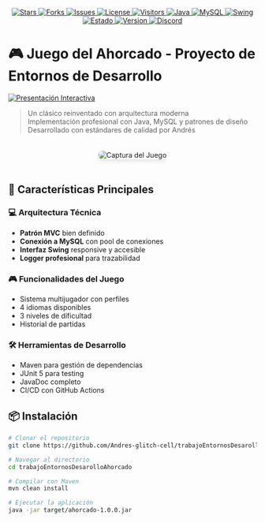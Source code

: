 <!-- Badges profesionales tipo enlace, alineados y redondeados -->
<p align="center">
  <a href="https://github.com/Andres-glitch-cell/trabajoEntornosDesarolloAhorcado/stargazers">
    <img src="https://img.shields.io/github/stars/Andres-glitch-cell/trabajoEntornosDesarolloAhorcado?style=for-the-badge&label=Stars&color=6C78AF&logo=github" alt="Stars"/>
  </a>
  <a href="https://github.com/Andres-glitch-cell/trabajoEntornosDesarolloAhorcado/network/members">
    <img src="https://img.shields.io/github/forks/Andres-glitch-cell/trabajoEntornosDesarolloAhorcado?style=for-the-badge&label=Forks&color=43e97b&logo=github" alt="Forks"/>
  </a>
  <a href="https://github.com/Andres-glitch-cell/trabajoEntornosDesarolloAhorcado/issues">
    <img src="https://img.shields.io/github/issues/Andres-glitch-cell/trabajoEntornosDesarolloAhorcado?style=for-the-badge&label=Issues&color=fc466b&logo=github" alt="Issues"/>
  </a>
  <a href="LICENSE">
    <img src="https://img.shields.io/github/license/Andres-glitch-cell/trabajoEntornosDesarolloAhorcado?style=for-the-badge&label=License&color=3f5efb" alt="License"/>
  </a>
  <a href="#">
    <img src="https://visitor-badge.laobi.icu/badge?page_id=Andres-glitch-cell.trabajoEntornosDesarolloAhorcado&style=for-the-badge&color=38f9d7" alt="Visitors"/>
  </a>
  <a href="#">
    <img src="https://img.shields.io/badge/Java-17-007396?style=for-the-badge&logo=java&logoColor=white" alt="Java"/>
  </a>
  <a href="#">
    <img src="https://img.shields.io/badge/MySQL-8.0-4479A1?style=for-the-badge&logo=mysql&logoColor=white" alt="MySQL"/>
  </a>
  <a href="#">
    <img src="https://img.shields.io/badge/Swing-GUI-6C78AF?style=for-the-badge" alt="Swing"/>
  </a>
  <a href="#">
    <img src="https://img.shields.io/badge/Estado-Production%20Ready-brightgreen?style=for-the-badge" alt="Estado"/>
  </a>
  <a href="#">
    <img src="https://img.shields.io/badge/Version-1.0.0-blue?style=for-the-badge" alt="Version"/>
  </a>
  <a href="#">
    <img src="https://img.shields.io/badge/Soporte-Discord-7289DA?style=for-the-badge&logo=discord&logoColor=white" alt="Discord"/>
  </a>
</p>

# 🎮 Juego del Ahorcado - Proyecto de Entornos de Desarrollo

[![Presentación Interactiva](https://img.shields.io/badge/Ver-Presentación%20Interactiva-FF6B6B?style=for-the-badge)](https://ejemplo.com/presentacion)

> Un clásico reinventado con arquitectura moderna  
> Implementación profesional con Java, MySQL y patrones de diseño  
> Desarrollado con estándares de calidad por Andrés

<p align="center">
  <img src="https://via.placeholder.com/800x400?text=Captura+del+Juego" alt="Captura del Juego" style="border-radius: 8px; margin: 20px 0; box-shadow: 0 4px 8px rgba(0,0,0,0.1);" />
</p>

## 🚀 Características Principales

### 💻 Arquitectura Técnica
- **Patrón MVC** bien definido
- **Conexión a MySQL** con pool de conexiones
- **Interfaz Swing** responsive y accesible
- **Logger profesional** para trazabilidad

### 🎮 Funcionalidades del Juego
- Sistema multijugador con perfiles
- 4 idiomas disponibles
- 3 niveles de dificultad
- Historial de partidas

### 🛠️ Herramientas de Desarrollo
- Maven para gestión de dependencias
- JUnit 5 para testing
- JavaDoc completo
- CI/CD con GitHub Actions

## 📦 Instalación

```bash
# Clonar el repositorio
git clone https://github.com/Andres-glitch-cell/trabajoEntornosDesarolloAhorcado.git

# Navegar al directorio
cd trabajoEntornosDesarolloAhorcado

# Compilar con Maven
mvn clean install

# Ejecutar la aplicación
java -jar target/ahorcado-1.0.0.jar
```
